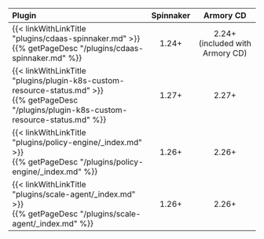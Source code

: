 | Plugin | Spinnaker | Armory CD |
|:-------|:--------:|:--------:|
| {{< linkWithLinkTitle "plugins/cdaas-spinnaker.md" >}}<br>{{% getPageDesc "/plugins/cdaas-spinnaker.md" %}} | 1.24+ | 2.24+<br>(included with Armory CD)|
| {{< linkWithLinkTitle "plugins/plugin-k8s-custom-resource-status.md" >}}<br>{{% getPageDesc "/plugins/plugin-k8s-custom-resource-status.md" %}}  | 1.27+ | 2.27+ |
| {{< linkWithLinkTitle "plugins/policy-engine/_index.md" >}}<br>{{% getPageDesc "/plugins/policy-engine/_index.md" %}}  | 1.26+ | 2.26+ |
| {{< linkWithLinkTitle "plugins/scale-agent/_index.md" >}}<br>{{% getPageDesc "/plugins/scale-agent/_index.md" %}}  | 1.26+ | 2.26+ |
